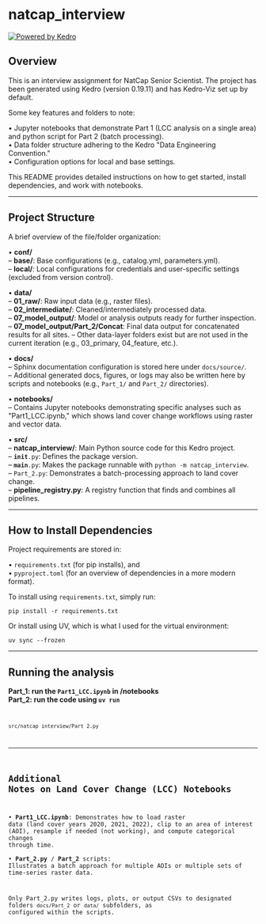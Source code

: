 # natcap_interview

[![Powered by Kedro](https://img.shields.io/badge/powered_by-kedro-ffc900?logo=kedro)](https://kedro.org)

## Overview

This is an interview assignment for NatCap Senior Scientist. The project has been generated using Kedro (version 0.19.11) and has Kedro-Viz set up by default.

Some key features and folders to note:

• Jupyter notebooks that demonstrate Part 1 (LCC analysis on a single area) and python script for Part 2 (batch processing).  
• Data folder structure adhering to the Kedro "Data Engineering Convention."  
• Configuration options for local and base settings.  

This README provides detailed instructions on how to get started, install dependencies, and work with notebooks.

---

## Project Structure

A brief overview of the file/folder organization:

• <strong>conf/</strong>  
  – <strong>base/</strong>: Base configurations (e.g., catalog.yml, parameters.yml).  
  – <strong>local/</strong>: Local configurations for credentials and user-specific settings (excluded from version control).  

• <strong>data/</strong>  
  – <strong>01_raw/</strong>: Raw input data (e.g., raster files).  
  – <strong>02_intermediate/</strong>: Cleaned/intermediately processed data.  
  – <strong>07_model_output/</strong>: Model or analysis outputs ready for further inspection.  
  – <strong>07_model_output/Part_2/Concat</strong>: Final data output for concatenated results for all sites.
  – Other data-layer folders exist but are not used in the current iteration (e.g., 03_primary, 04_feature, etc.).  

• <strong>docs/</strong>  
  – Sphinx documentation configuration is stored here under <code>docs/source/</code>.  
  – Additional generated docs, figures, or logs may also be written here by scripts and notebooks (e.g., <code>Part_1/</code> and <code>Part_2/</code> directories).  

• <strong>notebooks/</strong>  
  – Contains Jupyter notebooks demonstrating specific analyses such as "Part1_LCC.ipynb," which shows land cover change workflows using raster and vector data.  

• <strong>src/</strong>  
  – <strong>natcap_interview/</strong>: Main Python source code for this Kedro project.  
    – <code>__init__.py</code>: Defines the package version.  
    – <code>__main__.py</code>: Makes the package runnable with <code>python -m natcap_interview</code>.  
    – <code>Part_2.py</code>: Demonstrates a batch-processing approach to land cover change.  
  – <strong>pipeline_registry.py</strong>: A registry function that finds and combines all pipelines.  

---

## How to Install Dependencies

Project requirements are stored in:

• <code>requirements.txt</code> (for pip installs), and  
• <code>pyproject.toml</code> (for an overview of dependencies in a more modern format).

To install using <code>requirements.txt</code>, simply run:

```
pip install -r requirements.txt
```

Or install using UV, which is what I used for the virtual environment:

```
uv sync --frozen
```

---
## Running the analysis
**Part_1: run the <code>Part1_LCC.ipynb</code> in /notebooks**\
**Part_2: run the code using <code>uv run**

```
src/natcap_interview/Part_2.py
```

---

## Additional Notes on Land Cover Change (LCC) Notebooks

• <strong>Part1_LCC.ipynb</strong>: Demonstrates how to load raster data (land cover years 2020, 2021, 2022), clip to an area of interest (AOI), resample if needed (not working), and compute categorical changes through time.  
• <strong>Part_2.py</strong> / <strong>Part_2</strong> scripts: Illustrates a batch approach for multiple AOIs or multiple sets of time-series raster data.

Only Part_2.py writes logs, plots, or output CSVs to designated folders <code>docs/Part_2</code> or <code>data/</code> subfolders, as configured within the scripts.
